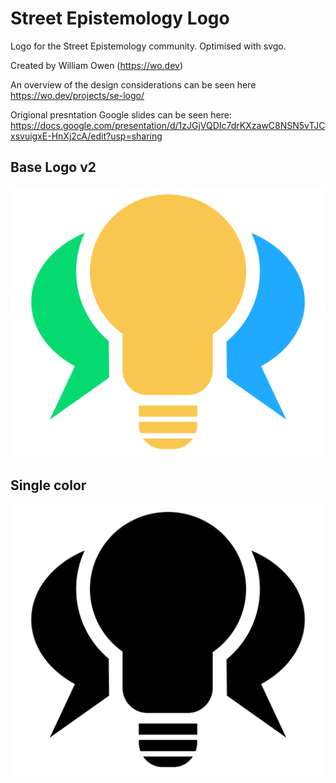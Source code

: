 # Street Epistemology Logo
Logo for the Street Epistemology community. Optimised with svgo.

Created by William Owen (https://wo.dev)

An overview of the design considerations can be seen here https://wo.dev/projects/se-logo/

Origional presntation Google slides can be seen here: https://docs.google.com/presentation/d/1zJGjVQDIc7drKXzawC8NSN5vTJCxsvuigxE-HnXj2cA/edit?usp=sharing

## Base Logo  v2

![Base Logo](./street-epistemology-logo.svg)

## Single color

![Single color](./street-epistemology-logo-one-color.svg)
